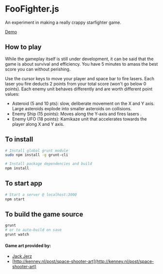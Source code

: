 # FooFighter.js

An experiment in making a really crappy starfighter game.

[Demo](http://spmurrayzzz.com/dropbox/foofighter/)

## How to play

While the gameplay itself is still under development, it can be said that the game is about
survival and efficiency. You have 5 minutes to amass the best score you can without perishing.

Use the cursor keys to move your player and space bar to fire lasers. Each laser you fire deducts
2 points from your total score (won't go below 0 points). Each enemy unit behaves differently and are
worth different point values:

- Asteroid (5 and 10 pts): slow, deliberate movement on the X and Y axis. Large asteroids explode into smaller asteroids
on collisions.
- Enemy Ship (15 points): Moves along the Y-axis and fires lasers .
- Enemy UFO (18 points): Kamikaze unit that accelerates towards the player along X and Y axis.

## To install

```bash
# Install global grunt module
sudo npm install -g grunt-cli

# Install package dependencies and build
npm install
```

## To start app

```bash
# Start a server @ localhost:3000
npm start
```

## To build the game source

```bash
grunt
# or to auto-build on save
grunt watch
```


#### Game art provided by:

- [Jack Jerz](https://www.facebook.com/JChasm)
- [http://kenney.nl/post/space-shooter-art](http://kenney.nl/post/space-shooter-art)
